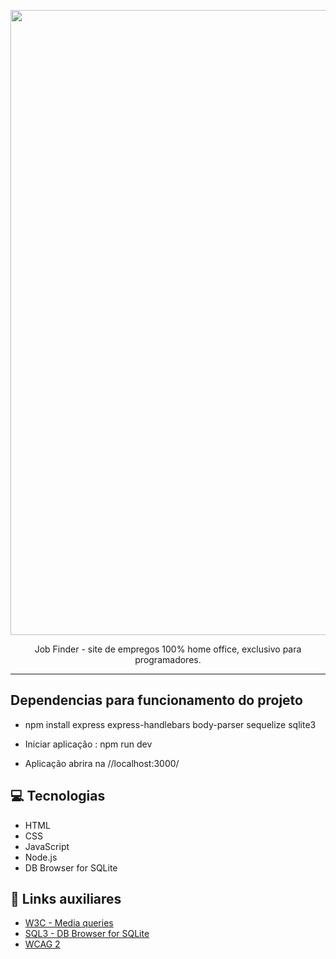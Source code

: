 <p align="center">
    <img width="1000" src="https://i.imgur.com/85itJQc.png"

-------
<p align="center">
    Job Finder - site de empregos 100% home office, exclusivo para programadores.

-------

##  Dependencias para funcionamento do projeto

 -  npm install express express-handlebars body-parser sequelize sqlite3
 
 - Iniciar aplicação : npm run dev
 
 - Aplicação abrira na //localhost:3000/ 
 
## 💻 Tecnologias
- HTML
- CSS
- JavaScript
- Node.js
- DB Browser for SQLite

## 🔗 Links auxiliares

- [W3C - Media queries ](https://www.w3schools.com/css/css3_mediaqueries.asp)
- [SQL3 - DB Browser for SQLite](https://sqlitebrowser.org/)
- [WCAG 2](https://www.w3.org/WAI/WCAG21/quickref/) 
